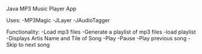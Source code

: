 Java MP3 Music Player App

Uses:
-MP3Magic
-JLayer
-JAudioTagger

Functionality:
-Load mp3 files
-Generate a playlist of mp3 files
-load playlist
-Displays Artis Name and Tile of Song
-Play
-Pause
-Play previous song
-Skip to next song


